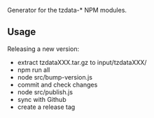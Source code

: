 
Generator for the tzdata-* NPM modules.


## Usage
Releasing a new version:

- extract tzdataXXX.tar.gz to input/tzdataXXX/
- npm run all
- node src/bump-version.js
- commit and check changes
- node src/publish.js
- sync with Github
- create a release tag
